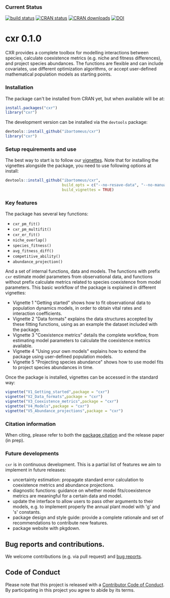 
### Current Status

[![build status](https://travis-ci.org/ibartomeus/cxr.svg?branch=master)](https://travis-ci.org/ibartomeus/cxr)
[![CRAN status](https://www.r-pkg.org/badges/version/cxr)](https://www.r-pkg.org/badges/version/cxr)
[![CRAN downloads](https://cranlogs.r-pkg.org/badges/grand-total/cxr)](https://cran.r-project.org/package=cxr)
[![DOI](https://zenodo.org/badge/115796966.svg)](https://zenodo.org/badge/latestdoi/115796966)

# cxr 0.1.0

CXR provides a complete toolbox for modelling interactions between species, calculate coexistence metrics (e.g. niche and fitness differences), and project species abundances. The functions are flexible and can include covariates, use different optimization algorithms, or accept user-defined mathematical population models as starting points. 

### Installation

The package can't be installed from CRAN yet, but when available will be at:

```R
install.packages("cxr")
library("cxr")
```

The development version can be installed via the `devtools` package:

```R
devtools::install_github("ibartomeus/cxr")
library("cxr")
```

### Setup requirements and use

The best way to start is to follow our [vignettes](https://github.com/ibartomeus/cxr/tree/master/vignettes).
Note that for installing the vignettes alongside the package, you need to use following options at install:

```R
devtools::install_github("ibartomeus/cxr", 
                         build_opts = c("--no-resave-data", "--no-manual"), 
                         build_vignettes = TRUE)
```

### Key features

The package has several key functions:

- `cxr_pm_fit()`
- `cxr_pm_multifit()`
- `cxr_er_fit()` 
- `niche_overlap()`
- `species_fitness()`
- `avg_fitness_diff()` 
- `competitive_ability()` 
- `abundance_projection()`

And a set of internal functions, data and models. The functions with prefix `cxr` estimate model parameters from observational data, and functions without prefix calculate metrics related to species coexistence from model parameters. This basic workflow of the package is explained in different vignettes:

- Vignette 1 "Getting started" shows how to fit observational data to population dynamics models, in order to obtain vital rates and interaction coefficients.
- Vignette 2 "Data formats" explains the data structures accepted by these fitting functions, using as an example the dataset included with the package.
- Vignette 3 "Coexistence metrics" details the complete workflow, from estimating model parameters to calculate the coexistence metrics available.
- Vignette 4 "Using your own models" explains how to extend the package using user-defined population models.
- Vignette 5 "Projecting species abundance" shows how to use model fits to project species abundances in time.

Once the package is installed, vignettes can be accessed in the standard way:

```R
vignette("V1_Getting_started",package = "cxr")
vignette("V2_Data_formats",package = "cxr")
vignette("V3_Coexistence_metrics",package = "cxr")
vignette("V4_Models",package = "cxr")
vignette("V5_Abundance_projections",package = "cxr")
```

### Citation information

When citing, please refer to both the [package citation](https://github.com/ibartomeus/cxr/blob/master/inst/CITATION) and the release paper (in prep).  

### Future developments

`cxr` is in continuous development. This is a partial list of features we aim to implement in future releases:

- uncertainty estimation: propagate standard error calculation to coexistence metrics and abundance projections.
- diagnostic functions: guidance on whether model fits/coexistence metrics are meaningful for a certain data and model.
- update the interface to allow users to pass other arguments to their models, 
e.g. to implement properly the annual plant model with 'g' and 's' constants.
- package design and style guide: provide a complete rationale and set of recommendations to contribute new features.
- package website with pkgdown.

## Bug reports and contributions.  

We welcome contributions (e.g. via pull request) and [bug reports](https://github.com/ibartomeus/cxr/issues).

## Code of Conduct  

Please note that this project is released with a [Contributor Code of Conduct](https://github.com/ibartomeus/cxr/blob/master/CONDUCT.md).
By participating in this project you agree to abide by its terms.

